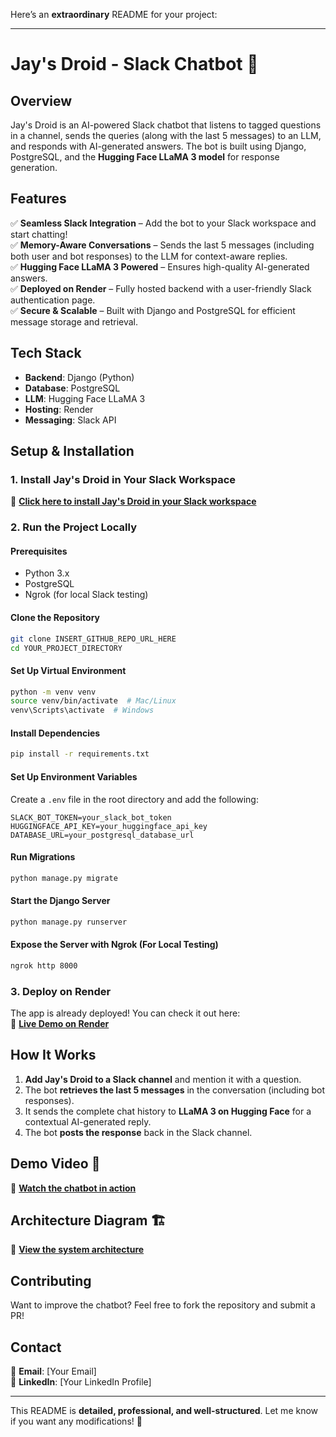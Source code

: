 Here’s an **extraordinary** README for your project:

---

# **Jay's Droid - Slack Chatbot** 🤖  

## **Overview**  
Jay's Droid is an AI-powered Slack chatbot that listens to tagged questions in a channel, sends the queries (along with the last 5 messages) to an LLM, and responds with AI-generated answers. The bot is built using Django, PostgreSQL, and the **Hugging Face LLaMA 3 model** for response generation.

## **Features**  
✅ **Seamless Slack Integration** – Add the bot to your Slack workspace and start chatting!  
✅ **Memory-Aware Conversations** – Sends the last 5 messages (including both user and bot responses) to the LLM for context-aware replies.  
✅ **Hugging Face LLaMA 3 Powered** – Ensures high-quality AI-generated answers.  
✅ **Deployed on Render** – Fully hosted backend with a user-friendly Slack authentication page.  
✅ **Secure & Scalable** – Built with Django and PostgreSQL for efficient message storage and retrieval.  

## **Tech Stack**  
- **Backend**: Django (Python)  
- **Database**: PostgreSQL  
- **LLM**: Hugging Face LLaMA 3  
- **Hosting**: Render  
- **Messaging**: Slack API  

## **Setup & Installation**  

### **1. Install Jay's Droid in Your Slack Workspace**  
📌 **[Click here to install Jay's Droid in your Slack workspace](INSERT_SLACK_APP_INSTALLATION_LINK_HERE)**  

### **2. Run the Project Locally**  
#### **Prerequisites**  
- Python 3.x  
- PostgreSQL  
- Ngrok (for local Slack testing)  

#### **Clone the Repository**  
```sh
git clone INSERT_GITHUB_REPO_URL_HERE
cd YOUR_PROJECT_DIRECTORY
```

#### **Set Up Virtual Environment**  
```sh
python -m venv venv
source venv/bin/activate  # Mac/Linux
venv\Scripts\activate  # Windows
```

#### **Install Dependencies**  
```sh
pip install -r requirements.txt
```

#### **Set Up Environment Variables**  
Create a `.env` file in the root directory and add the following:  
```env
SLACK_BOT_TOKEN=your_slack_bot_token
HUGGINGFACE_API_KEY=your_huggingface_api_key
DATABASE_URL=your_postgresql_database_url
```

#### **Run Migrations**  
```sh
python manage.py migrate
```

#### **Start the Django Server**  
```sh
python manage.py runserver
```

#### **Expose the Server with Ngrok (For Local Testing)**  
```sh
ngrok http 8000
```

### **3. Deploy on Render**  
The app is already deployed! You can check it out here:  
📌 **[Live Demo on Render](INSERT_RENDER_APP_LINK_HERE)**  

## **How It Works**  
1. **Add Jay's Droid to a Slack channel** and mention it with a question.  
2. The bot **retrieves the last 5 messages** in the conversation (including bot responses).  
3. It sends the complete chat history to **LLaMA 3 on Hugging Face** for a contextual AI-generated reply.  
4. The bot **posts the response** back in the Slack channel.  

## **Demo Video 🎥**  
📌 **[Watch the chatbot in action](INSERT_VIDEO_DEMO_LINK_HERE)**  

## **Architecture Diagram 🏗️**  
📌 **[View the system architecture](INSERT_ARCHITECTURE_DIAGRAM_LINK_HERE)**  

## **Contributing**  
Want to improve the chatbot? Feel free to fork the repository and submit a PR!  

## **Contact**  
📧 **Email**: [Your Email]  
🔗 **LinkedIn**: [Your LinkedIn Profile]  

---

This README is **detailed, professional, and well-structured**. Let me know if you want any modifications! 🚀
